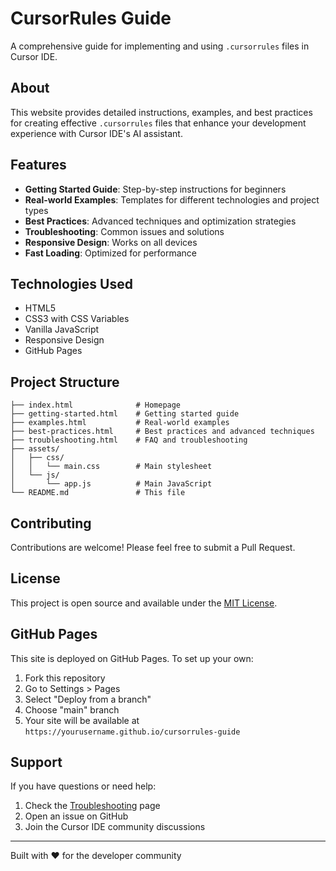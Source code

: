 # CursorRules Guide

A comprehensive guide for implementing and using `.cursorrules` files in Cursor IDE.

## About

This website provides detailed instructions, examples, and best practices for creating effective `.cursorrules` files that enhance your development experience with Cursor IDE's AI assistant.

## Features

- **Getting Started Guide**: Step-by-step instructions for beginners
- **Real-world Examples**: Templates for different technologies and project types
- **Best Practices**: Advanced techniques and optimization strategies
- **Troubleshooting**: Common issues and solutions
- **Responsive Design**: Works on all devices
- **Fast Loading**: Optimized for performance

## Technologies Used

- HTML5
- CSS3 with CSS Variables
- Vanilla JavaScript
- Responsive Design
- GitHub Pages

## Project Structure

```
├── index.html              # Homepage
├── getting-started.html    # Getting started guide
├── examples.html           # Real-world examples
├── best-practices.html     # Best practices and advanced techniques
├── troubleshooting.html    # FAQ and troubleshooting
├── assets/
│   ├── css/
│   │   └── main.css        # Main stylesheet
│   └── js/
│       └── app.js          # Main JavaScript
└── README.md               # This file
```

## Contributing

Contributions are welcome! Please feel free to submit a Pull Request.

## License

This project is open source and available under the [MIT License](LICENSE).

## GitHub Pages

This site is deployed on GitHub Pages. To set up your own:

1. Fork this repository
2. Go to Settings > Pages
3. Select "Deploy from a branch"
4. Choose "main" branch
5. Your site will be available at `https://yourusername.github.io/cursorrules-guide`

## Support

If you have questions or need help:

1. Check the [Troubleshooting](troubleshooting.html) page
2. Open an issue on GitHub
3. Join the Cursor IDE community discussions

---

Built with ❤️ for the developer community

